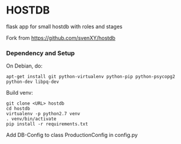 HOSTDB
======

flask app for small hostdb with roles and stages  

Fork from https://github.com/svenXY/hostdb

### Dependency and Setup

On Debian, do:  

```
apt-get install git python-virtualenv python-pip python-psycopg2 python-dev libpq-dev
```

Build venv:
```
git clone <URL> hostdb
cd hostdb
virtualenv -p python2.7 venv
. venv/bin/activate
pip install -r requirements.txt
```
Add DB-Config to class ProductionConfig in config.py  

